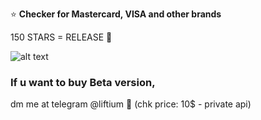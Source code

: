 ⭐ **Checker for Mastercard, VISA and other brands** 

150 STARS = RELEASE 💸




![alt text](https://imgur.com/Y7qmBeL)



### If u want to buy Beta version,

dm me at telegram @liftium 📨 (chk price: 10$ - private api)




